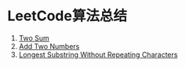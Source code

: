 # LeetCode算法总结

1. [Two Sum](https://github.com/angelasubi/blog/blob/master/leetcode/1.Two%20Sum.js)
2. [Add Two Numbers](https://github.com/angelasubi/blog/blob/master/leetcode/2.Add%20Two%20Numbers.js)
2. [Longest Substring Without Repeating Characters](https://github.com/angelasubi/blog/blob/master/leetcode/3.Longest%20Substring%20Without%20Repeating%20Characters.js)
